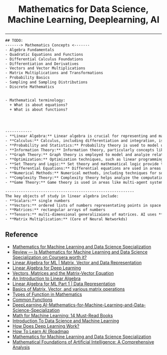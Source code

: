 # <p align="center">Mathematics for Data Science, Machine Learning, Deeplearning, AI</p>
---

``` txt
## TODO: 
-------> Mathematics Concepts <-------
- Algebra Fundamentals
- Quadratic Equations and Functions
- Differential Calculus Foundations
- Differentiation and Derivatives
- Vectors and Vector Multiplications
- Matrix Multiplications and Transformations
- Probability Basics
- Sampling and Sampling Distributions
- Discrete Mathematics


- Mathematical terminology:
  + What is about equations?
  + What is about functions?




------------
- **Linear Algebra:** Linear algebra is crucial for representing and manipulating data in AI. Matrices and vectors are used to represent data, and operations such as matrix multiplication are essential for tasks like neural network training.
- **Calculus:** Calculus, including differentiation and integration, is used in optimization algorithms to find optimal solutions to AI problems. Gradient descent, a common optimization technique in machine learning, relies on calculus.
- **Probability and Statistics:** Probability theory is used to model uncertainty and randomness in AI. Concepts like probability distributions, Bayes' theorem, and statistical inference are fundamental for tasks like probabilistic reasoning, Bayesian networks, and statistical machine learning.
- **Information Theory:** Information theory, particularly concepts like entropy, mutual information, and the Kullback-Leibler divergence, is used to measure and quantify information and uncertainty in AI systems. It's relevant in areas like data compression and information retrieval.
- **Graph Theory:** Graph theory is employed to model and analyze relationships and structures in data. Graphs are used in various AI applications, including social network analysis, recommendation systems, and knowledge representation.
- **Optimization:** Optimization techniques, such as linear programming, integer programming, and nonlinear optimization, are used to find the best solutions to AI problems. They are essential for tasks like feature selection, parameter tuning, and model training.
- **Set Theory and Logic:** Set theory and mathematical logic provide the foundation for formal reasoning in AI. Predicate logic and formal languages are used in knowledge representation, automated reasoning, and rule-based systems.
- **Differential Equations:** Differential equations are used in areas like control theory and robotics to model and analyze the behavior of dynamic systems, such as autonomous vehicles or robotic arms.
- **Numerical Methods:** Numerical methods, including techniques for solving equations, interpolation, and numerical integration, are essential for solving AI problems that require approximations or simulations.
- **Complexity Theory:** Complexity theory helps analyze the computational complexity of AI algorithms and problems. Concepts like P vs. NP and NP-hardness are relevant for understanding the efficiency of algorithms.
- **Game Theory:** Game theory is used in areas like multi-agent systems and decision-making. It helps model strategic interactions among rational agents and find optimal strategies.

----------------------------------------------------------
The key objects of study in linear algebra include:
- **Scalars:** single numbers
- **Vectors:** ordered lists of numbers representating points in space
- **Matrices:** rectangular arrays of numbers
- **Tensors:** multi-dimensional generalizaions of matrices. AI uses **tensers** (higher-dimensional arrays) to represent complex data like images, videos, and #D objects.
- **Matrix Multiplication:** (Core of Neural Networkds)

```
## Reference
* [Mathematics for Machine Learning and Data Science Specialization](https://github.com/IAMIQBAL/Mathematics-for-Machine-Learning-and-Data-Science/tree/main)
* [Review — Is Mathematics for Machine Learning and Data Science Specialization on Coursera worth it?](https://medium.com/javarevisited/is-mathematics-for-machine-learning-and-data-science-specialization-by-deeplearning-ai-f60aa31867b6)
* [Linear Algebra for ML | Matrix, Vector and Data Representation](https://towardsdatascience.com/how-is-linear-algebra-applied-for-machine-learning-d193bdeed268/)
* [Linear Algebra for Deep Learning](https://medium.com/data-science/linear-algebra-for-deep-learning-506c19c0d6fa)
* [Vectors, Matrices and the Matrix-Vector Equation](https://www2.seas.gwu.edu/~simhaweb/lin/modules/module3/module3.html)
* [An Introduction to Linear Algebra](https://kevinbinz.com/2017/02/20/linear-algebra/)
* [Linear Algebra for ML Part 1 | Data Representation](https://www.visual-design.net/post/linear-algebra-for-machine-learning)
* [Basics of Matrix, Vector, and various matrix operations](https://www.naukri.com/code360/library/basics-of-matrix-vector-and-various-matrix-operations)
* [Types of Function in Mathematics](https://www.examples.com/maths/functions.html)
* [Common Functions](https://www.mathsisfun.com/sets/functions-common.html)
* [DeepLearning.AI-Mathematics-for-Machine-Learning-and-Data-Science-Specialization](https://github.com/williamcwi/DeepLearning.AI-Mathematics-for-Machine-Learning-and-Data-Science-Specialization)
* [Math for Machine Learning: 14 Must-Read Books](https://mltechniques.com/2022/06/13/math-for-machine-learning-12-must-read-books/)
* [Introduction To Data Science and Machine Learning](https://k21academy.com/datascience-blog/introduction-to-data-science-and-machine-learning/)
* [How Does Deep Learning Work?](https://www.mathworks.com/discovery/deep-learning.html)
* [How To Learn AI (Roadmap](https://towardsdatascience.com/how-id-learn-ai-if-i-could-start-over-b220872bc118/)
* [Mathematics for Machine Learning and Data Science Specialization](https://github.com/Ryota-Kawamura/Mathematics-for-Machine-Learning-and-Data-Science-Specialization?tab=readme-ov-file)
* [Mathematical Foundations of Artificial Intelligence: A Comprehensive Analysis](https://www.linkedin.com/pulse/mathematical-foundations-artificial-intelligence-analysis-maths-7jecc/)
